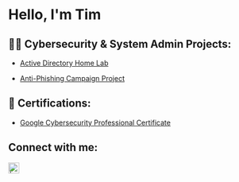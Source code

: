 <h1>Hello, I'm Tim

<h2>👨‍💻 Cybersecurity & System Admin Projects:</h2>

  - [Active Directory Home Lab](https://github.com/TimSturgis/ActiveDirectoryProject/tree/main)

  - [Anti-Phishing Campaign Project](https://github.com/TimSturgis/Anti-Phishing-Campaign/blob/main/README.md)

<h2> 📄 Certifications:</h2>

  - [Google Cybersecurity Professional Certificate](https://www.credly.com/badges/2260f4d6-720a-4759-84bb-2c124b9598f8/public_url)




<h2> Connect with me:</h2>


[<img align="left" alt="  | LinkedIn" width="22px" src="https://cdn.jsdelivr.net/npm/simple-icons@v3/icons/linkedin.svg" />][linkedin]

[linkedin]: https://www.linkedin.com/in/timothy-sturgis

